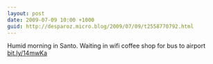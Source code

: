```yaml
---
layout: post
date: 2009-07-09 10:00 +1000
guid: http://desparoz.micro.blog/2009/07/09/t2558770792.html
---
```

Humid morning in Santo. Waiting in wifi coffee shop for bus to airport
[bit.ly/14mwKa](http://bit.ly/14mwKa)
